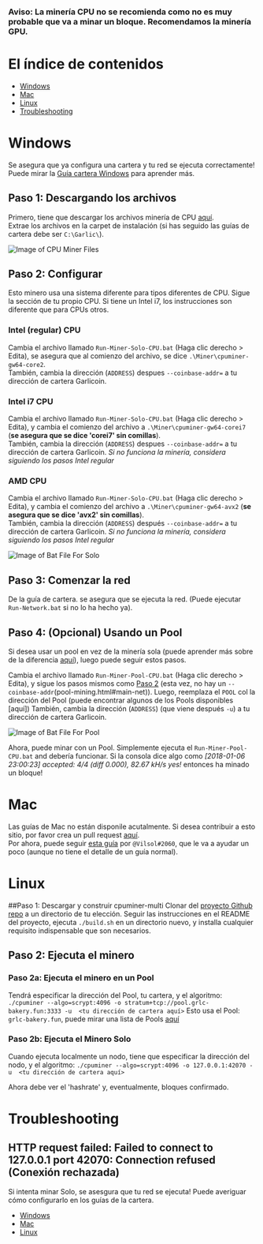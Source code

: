 ### Aviso: La minería CPU no se recomienda como no es muy probable que va a minar un bloque. Recomendamos la minería GPU.

# El índice de contenidos
- [Windows](#windows)
- [Mac](#mac)
- [Linux](#linux)
- [Troubleshooting](#troubleshooting)

# Windows
Se asegura que ya configura una cartera y tu red se ejecuta correctamente!
Puede mirar la [Guía cartera Windows](wallet-win.html) para aprender más.

## Paso 1: Descargando los archivos
Primero, tiene que descargar los archivos minería de CPU [aquí](ROOT/files/miner-cpu-win.zip).  
Extrae los archivos en la carpet de instalación (si has seguido las guías de cartera debe ser `C:\Garlic\`).

![Image of CPU Miner Files](https://i.imgur.com/6Nwy2dC.png)

## Paso 2: Configurar
Esto minero usa una sistema diferente para tipos diferentes de CPU. Sigue la sección de tu propio CPU.
Si tiene un Intel i7, los instrucciones son diferente que para CPUs otros. 


### Intel (regular) CPU
Cambia el archivo llamado `Run-Miner-Solo-CPU.bat` (Haga clic derecho > Edita), se asegura que al comienzo del archivo, se dice `.\Miner\cpuminer-gw64-core2`.  
También, cambia la dirección (`ADDRESS`) despues `--coinbase-addr=` a tu dirección de cartera Garlicoin.

### Intel i7 CPU
Cambia el archivo llamado `Run-Miner-Solo-CPU.bat` (Haga clic derecho > Edita), y cambia el comienzo del archivo a `.\Miner\cpuminer-gw64-corei7` (**se asegura que se dice 'corei7' sin comillas**).  
También, cambia la dirección (`ADDRESS`) despues `--coinbase-addr=` a tu dirección de cartera Garlicoin.
*Si no funciona la minería, considera siguiendo los pasos Intel regular*

### AMD CPU
Cambia el archivo llamado `Run-Miner-Solo-CPU.bat` (Haga clic derecho > Edita), y cambia el comienzo del archivo a `.\Miner\cpuminer-gw64-avx2` (**se asegura que se dice 'avx2' sin comillas**).  
También, cambia la dirección (`ADDRESS`) después `--coinbase-addr=` a tu dirección de cartera Garlicoin.
*Si no funciona la minería, considera siguiendo los pasos Intel regular*

![Image of Bat File For Solo](https://i.imgur.com/n6CyWMp.png)

## Paso 3: Comenzar la red
De la guía de cartera. se asegura que se ejecuta la red. (Puede ejecutar `Run-Network.bat` si no lo ha hecho ya).  

## Paso 4: (Opcional) Usando un Pool
Si desea usar un pool en vez de la minería sola (puede aprender más sobre de la diferencia [aquí](how-to-mine.html#solo-vs-pool)), luego puede seguir estos pasos.
<br>

Cambia el archivo llamado `Run-Miner-Pool-CPU.bat` (Haga clic derecho > Edita), y sigue los pasos mismos como [Paso 2](#step-2-set-up) (esta vez, no hay un `--coinbase-addr`(pool-mining.html#main-net)).
Luego, reemplaza el `POOL` col la dirección del Pool (puede encontrar algunos de los Pools disponibles [aquí])
También, cambia la dirección (`ADDRESS`) (que viene después `-u`) a tu dirección de cartera Garlicoin.

![Image of Bat File For Pool](https://i.imgur.com/puFRTqU.png)
<br>

Ahora, puede minar con un Pool. Simplemente ejecuta el `Run-Miner-Pool-CPU.bat` and debería funcionar.
Si la consola dice algo como *[2018-01-06 23:00:23] accepted: 4/4 (diff 0.000), 82.67 kH/s yes!* entonces ha minado un bloque! 

# Mac
Las guías de Mac no están disponile acutalmente. Si desea contribuir a esto sitio, por favor crea un pull request [aquí](https://github.com/PandawanFr/GarlicoinHelp/pulls).  
Por ahora, puede seguir [esta guía](https://pastebin.com/p1RksRwb) por `@Vilsol#2060`, que le va a ayudar un poco (aunque no tiene el detalle de un guía normal).

# Linux

##Paso 1: Descargar y construir cpuminer-multi
Clonar del [proyecto Github repo](https://github.com/tpruvot/cpuminer-multi) a un directorio de tu elección. Seguir las instrucciones en el README del proyecto, ejecuta `./build.sh` en un directorio nuevo, y installa cualquier requisito indispensable que son necesarios.

## Paso 2: Ejecuta el minero

### Paso 2a: Ejecuta el minero en un Pool
Tendrá especificar la dirección del Pool, tu cartera, y el algoritmo:
`./cpuminer --algo=scrypt:4096 -o stratum+tcp://pool.grlc-bakery.fun:3333 -u  <tu dirección de cartera aquí>`
Esto usa el Pool: `grlc-bakery.fun`, puede mirar una lista de Pools [aquí](pool-mining.html#main-net)

### Paso 2b: Ejecuta el Minero Solo
Cuando ejecuta localmente un nodo, tiene que especificar la dirección del nodo, y el algoritmo:
`./cpuminer --algo=scrypt:4096 -o 127.0.0.1:42070 -u  <tu dirección de cartera aquí>`

Ahora debe ver el 'hashrate' y, eventualmente, bloques confirmado.

# Troubleshooting

## HTTP request failed: Failed to connect to 127.0.0.1 port 42070: Connection refused (Conexión rechazada)
Si intenta minar Solo, se asesgura que tu red se ejecuta! Puede averiguar cómo configurarlo en los guías de la cartera.
- [Windows](./wallet-win.html)
- [Mac](./wallet-mac.html)
- [Linux](./wallet-nix.html)
